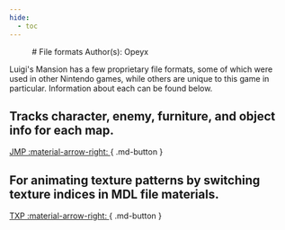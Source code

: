 ```yaml
---
hide:
  - toc
---
```

<figure markdown> 
# File formats
Author(s):
Opeyx
</figure>
Luigi's Mansion has a few proprietary file formats, some of which were used in other Nintendo games, while others are unique to this game in particular. Information about each can be found below.

## Tracks character, enemy, furniture, and object info for each map.

[JMP :material-arrow-right: ](file_formats/JMP.md){ .md-button } 

## For animating texture patterns by switching texture indices in MDL file materials.

[TXP :material-arrow-right: ](file_formats/TXP.md){ .md-button } 